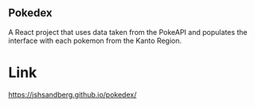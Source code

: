 ## Pokedex

A React project that uses data taken from the PokeAPI and populates the interface with each pokemon from the Kanto Region.

# Link
https://jshsandberg.github.io/pokedex/

